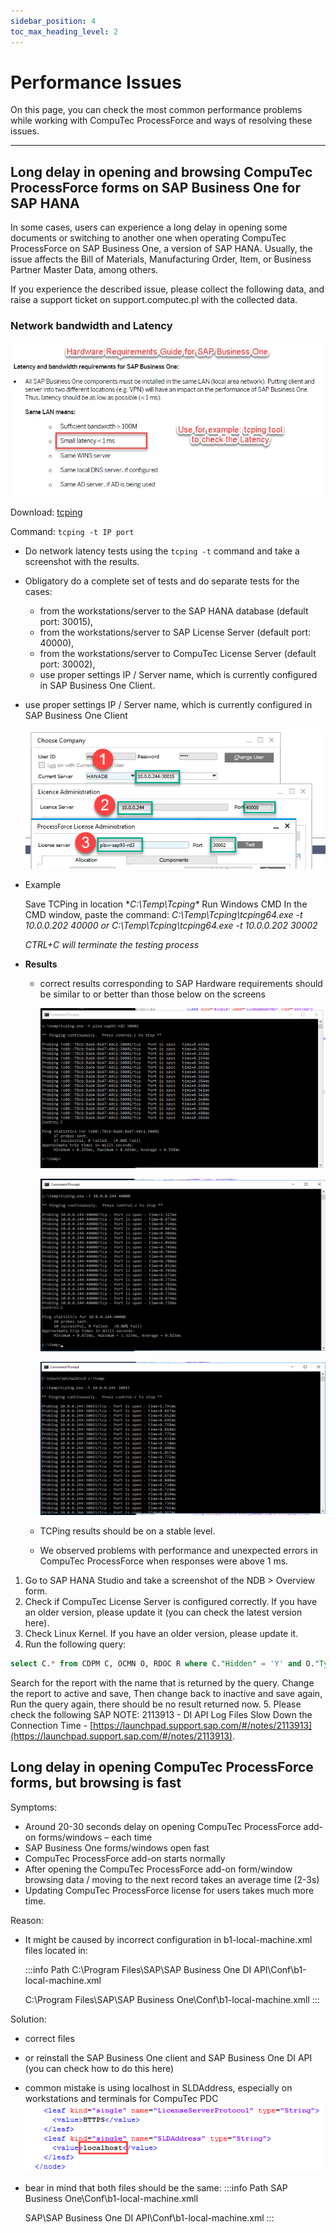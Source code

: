 ```yaml
---
sidebar_position: 4
toc_max_heading_level: 2
---
```


# Performance Issues

On this page, you can check the most common performance problems while working with CompuTec ProcessForce and ways of resolving these issues.

---

## Long delay in opening and browsing CompuTec ProcessForce forms on SAP Business One for SAP HANA

In some cases, users can experience a long delay in opening some documents or switching to another one when operating CompuTec ProcessForce on SAP Business One, a version of SAP HANA. Usually, the issue affects the Bill of Materials, Manufacturing Order, Item, or Business Partner Master Data, among others.

If you experience the described issue, please collect the following data, and raise a support ticket on support.computec.pl with the collected data.

### Network bandwidth and Latency

![Hardware Requirements](./media/performance-issues/hardware-requirements.webp)

Download: [tcping](https://www.elifulkerson.com/projects/tcping.php)

Command: `tcping -t IP port`

- Do network latency tests using the `tcping -t` command and take a screenshot with the results.
- Obligatory do a complete set of tests and do separate tests for the cases:

  - from the workstations/server to the SAP HANA database (default port: 30015),
  - from the workstations/server to SAP License Server (default port: 40000),
  - from the workstations/server to CompuTec License Server (default port: 30002),
  - use proper settings IP / Server name, which is currently configured in SAP Business One Client.

- use proper settings IP / Server name, which is currently configured in SAP Business One Client

  ![Choose Company](./media/performance-issues/choose-company.png)

- Example

  Save TCPing in location **C:\Temp\Tcping\**
  Run Windows CMD
  In the CMD window, paste the command:
  *C:\Temp\Tcping\tcping64.exe -t 10.0.0.202 40000*
  *or*
  *C:\Temp\Tcping\tcping64.exe -t 10.0.0.202 30002*

  *CTRL+C will terminate the testing process*

- **Results**

  - correct results corresponding to SAP Hardware requirements should be similar to or better than those below on the screens

    ![Results](./media/performance-issues/2019-09-27_18-05-29.png)

    ![Results](./media/performance-issues/2019-09-27_18-04-17.png)

    ![Results](./media/performance-issues/2019-09-27_18-03-13.png)

  - TCPing results should be on a stable level.
  - We observed problems with performance and unexpected errors in CompuTec ProcessForce when responses were above 1 ms.

1. Go to SAP HANA Studio and take a screenshot of the NDB > Overview form.
2. Check if CompuTec License Server is configured correctly. If you have an older version, please update it (you can check the latest version here).
3. Check Linux Kernel. If you have an older version, please update it.
4. Run the following query:

  ```sql
  select C.* from CDPM C, OCMN O, RDOC R where C."Hidden" = 'Y' and O."Type" = 'C' and C."Name" = O."Name" and R."DocName" = O."Name" and R."Status" = 'I'
  ```

  Search for the report with the name that is returned by the query. Change the report to active and save, Then change back to inactive and save again, Run the query again, there should be no result returned now.
5. Please check the following SAP NOTE: 2113913 - DI API Log Files Slow Down the Connection Time - [https://launchpad.support.sap.com/#/notes/2113913](https://launchpad.support.sap.com/#/notes/2113913).

## Long delay in opening CompuTec ProcessForce forms, but browsing is fast

Symptoms:

- Around 20-30 seconds delay on opening CompuTec ProcessForce add-on forms/windows – each time
- SAP Business One forms/windows open fast
- CompuTec ProcessForce add-on starts normally
- After opening the CompuTec ProcessForce add-on form/window browsing data / moving to the next record takes an average time (2-3s)
- Updating CompuTec ProcessForce license for users takes much more time.

Reason:

- It might be caused by incorrect configuration in b1-local-machine.xml files located in:

  :::info Path
  C:\Program Files\SAP\SAP Business One DI API\Conf\b1-local-machine.xml

  C:\Program Files\SAP\SAP Business One\Conf\b1-local-machine.xmll
  :::

Solution:

- correct files
- or reinstall the SAP Business One client and SAP Business One DI API (you can check how to do this here)
- common mistake is using localhost in SLDAddress, especially on workstations and terminals for CompuTec PDC
  ![Results](./media/performance-issues/2019-09-27_16-44-32.png)

- bear in mind that both files should be the same:
  :::info Path
  SAP Business One\Conf\b1-local-machine.xmll

  SAP\SAP Business One DI API\Conf\b1-local-machine.xml
  :::

